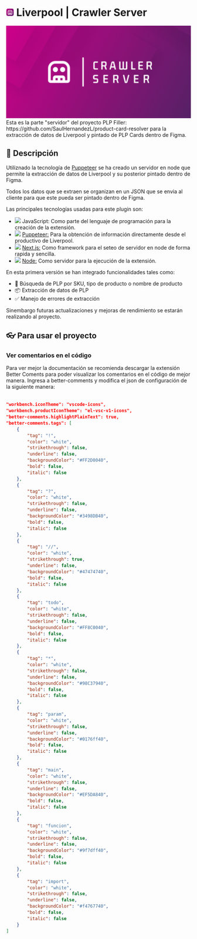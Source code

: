 # <img src="img/logo.png" height=21> Liverpool | Crawler Server

<img src="img/cover.png">
Esta es la parte "servidor" del proyecto PLP Filler: https://github.com/SaulHernandezL/product-card-resolver para la extracción de datos de Liverpool y pintado de PLP Cards dentro de Figma.

## 🧐 Descripción

Utiliznado la tecnología de [Puppeteer](https://pptr.dev/) se ha creado un servidor en node que permite la extracción de datos de Liverpool y su posterior pintado dentro de Figma.

Todos los datos que se extraen se organizan en un JSON que se envia al cliente para que este pueda ser pintado dentro de Figma.

Las principales tecnologías usadas para este plugin son:

- <img src="https://upload.wikimedia.org/wikipedia/commons/6/6a/JavaScript-logo.png" height=12> JavaScript: Como parte del lenguaje de programación para la creación de la extensión.
- <img src="https://user-images.githubusercontent.com/10379601/29446482-04f7036a-841f-11e7-9872-91d1fc2ea683.png" height=12> [Puppeteer:](https://pptr.dev/) Para la obtención de información directamente desde el productivo de Liverpool.
- <img src="https://d2nir1j4sou8ez.cloudfront.net/wp-content/uploads/2021/12/nextjs-boilerplate-logo.png" height=12> [Next.js:](https://nextjs.org/) Como framework para el seteo de servidor en node de forma rapida y sencilla.
- <img src="https://seeklogo.com/images/N/node-js-logo-F4F55CD2D0-seeklogo.com.png" height=12> [Node:](https://nodejs.org/en) Como servidor para la ejecución de la extensión.

En esta primera versión se han integrado funcionalidades tales como:

- 🔎 Búsqueda de PLP por SKU, tipo de producto o nombre de producto
- 📦 Extracción de datos de PLP
- ✅ Manejo de errores de extracción

Sinembargo futuras actualizaciones y mejoras de rendimiento se estarán realizando al proyecto.

## 👓 Para usar el proyecto

### Ver comentarios en el código

Para ver mejor la documentación se recomienda descargar la extensión Better Coments para poder visualizar los comentarios en el código de mejor manera.
Ingresa a better-comments y modifica el json de configuración de la siguiente manera:

```json

"workbench.iconTheme": "vscode-icons",
"workbench.productIconTheme": "el-vsc-v1-icons",
"better-comments.highlightPlainText": true,
"better-comments.tags": [
	{
		"tag": "!",
		"color": "white",
		"strikethrough": false,
		"underline": false,
		"backgroundColor": "#FF2D0040",
		"bold": false,
		"italic": false
	},
	{
		"tag": "?",
		"color": "white",
		"strikethrough": false,
		"underline": false,
		"backgroundColor": "#3498DB40",
		"bold": false,
		"italic": false
	},
	{
		"tag": "//",
		"color": "white",
		"strikethrough": true,
		"underline": false,
		"backgroundColor": "#47474740",
		"bold": false,
		"italic": false
	},
	{
		"tag": "todo",
		"color": "white",
		"strikethrough": false,
		"underline": false,
		"backgroundColor": "#FF8C0040",
		"bold": false,
		"italic": false
	},
	{
		"tag": "*",
		"color": "white",
		"strikethrough": false,
		"underline": false,
		"backgroundColor": "#98C37940",
		"bold": false,
		"italic": false
	},
	{
		"tag": "param",
		"color": "white",
		"strikethrough": false,
		"underline": false,
		"backgroundColor": "#0176ff40",
		"bold": false,
		"italic": false
	},
	{
		"tag": "main",
		"color": "white",
		"strikethrough": false,
		"underline": false,
		"backgroundColor": "#EF5DA840",
		"bold": false,
		"italic": false
	},
	{
		"tag": "funcion",
		"color": "white",
		"strikethrough": false,
		"underline": false,
		"backgroundColor": "#9f7dff40",
		"bold": false,
		"italic": false
	},
	{
		"tag": "import",
		"color": "white",
		"strikethrough": false,
		"underline": false,
		"backgroundColor": "#f4767740",
		"bold": false,
		"italic": false
	}
]

```